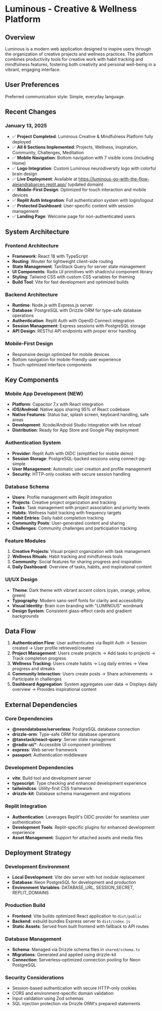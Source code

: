 # Luminous - Creative & Wellness Platform

## Overview

Luminous is a modern web application designed to inspire users through the organization of creative projects and wellness practices. The platform combines productivity tools for creative work with habit tracking and mindfulness features, fostering both creativity and personal well-being in a vibrant, engaging interface.

## User Preferences

Preferred communication style: Simple, everyday language.

## Recent Changes

### January 13, 2025
- ✅ **Project Completed**: Luminous Creative & Mindfulness Platform fully deployed
- ✅ **All 6 Sections Implemented**: Projects, Wellness, Inspiration, Community, Challenges, Meditation
- ✅ **Mobile Navigation**: Bottom navigation with 7 visible icons (including Home)
- ✅ **Logo Integration**: Custom Luminous neurodiversity logo with colorful brain design
- ✅ **Live Deployment**: Available at https://luminous-go-with-the-flow-alejandrabarcen.replit.app/ (updated domain)
- ✅ **Mobile-First Design**: Optimized for touch interaction and mobile devices
- ✅ **Replit Auth Integration**: Full authentication system with login/logout
- ✅ **Protected Dashboard**: User-specific content with session management
- ✅ **Landing Page**: Welcome page for non-authenticated users

## System Architecture

### Frontend Architecture
- **Framework**: React 18 with TypeScript
- **Routing**: Wouter for lightweight client-side routing
- **State Management**: TanStack Query for server state management
- **UI Components**: Radix UI primitives with shadcn/ui component library
- **Styling**: Tailwind CSS with custom CSS variables for theming
- **Build Tool**: Vite for fast development and optimized builds

### Backend Architecture
- **Runtime**: Node.js with Express.js server
- **Database**: PostgreSQL with Drizzle ORM for type-safe database operations
- **Authentication**: Replit Auth with OpenID Connect integration
- **Session Management**: Express sessions with PostgreSQL storage
- **API Design**: RESTful API endpoints with proper error handling

### Mobile-First Design
- Responsive design optimized for mobile devices
- Bottom navigation for mobile-friendly user experience
- Touch-optimized interface components

## Key Components

### Mobile App Development (NEW)
- **Platform**: Capacitor 7.x with React integration
- **iOS/Android**: Native apps sharing 95% of React codebase
- **Native Features**: Status bar, splash screen, keyboard handling, safe areas
- **Development**: Xcode/Android Studio integration with live reload
- **Distribution**: Ready for App Store and Google Play deployment

### Authentication System
- **Provider**: Replit Auth with OIDC (simplified for mobile demo)
- **Session Storage**: PostgreSQL-backed sessions using connect-pg-simple
- **User Management**: Automatic user creation and profile management
- **Security**: HTTP-only cookies with secure session handling

### Database Schema
- **Users**: Profile management with Replit integration
- **Projects**: Creative project organization and tracking
- **Tasks**: Task management with project association and priority levels
- **Habits**: Wellness habit tracking with frequency targets
- **Habit Entries**: Daily habit completion tracking
- **Community Posts**: User-generated content and sharing
- **Challenges**: Community challenges and participation tracking

### Feature Modules
1. **Creative Projects**: Visual project organization with task management
2. **Wellness Rituals**: Habit tracking and mindfulness tools
3. **Community**: Social features for sharing progress and inspiration
4. **Daily Dashboard**: Overview of tasks, habits, and inspirational content

### UI/UX Design
- **Theme**: Dark theme with vibrant accent colors (cyan, orange, yellow, green)
- **Typography**: Modern sans-serif fonts for clarity and accessibility
- **Visual Identity**: Brain icon branding with "LUMINOUS" wordmark
- **Design System**: Consistent glass-effect cards and gradient backgrounds

## Data Flow

1. **Authentication Flow**: User authenticates via Replit Auth → Session created → User profile retrieved/created
2. **Project Management**: Users create projects → Add tasks to projects → Track completion progress
3. **Wellness Tracking**: Users create habits → Log daily entries → View progress and streaks
4. **Community Interaction**: Users create posts → Share achievements → Participate in challenges
5. **Dashboard Aggregation**: System aggregates user data → Displays daily overview → Provides inspirational content

## External Dependencies

### Core Dependencies
- **@neondatabase/serverless**: PostgreSQL database connection
- **drizzle-orm**: Type-safe ORM for database operations
- **@tanstack/react-query**: Server state management
- **@radix-ui/***: Accessible UI component primitives
- **express**: Web server framework
- **passport**: Authentication middleware

### Development Dependencies
- **vite**: Build tool and development server
- **typescript**: Type checking and enhanced development experience
- **tailwindcss**: Utility-first CSS framework
- **drizzle-kit**: Database schema management and migrations

### Replit Integration
- **Authentication**: Leverages Replit's OIDC provider for seamless user authentication
- **Development Tools**: Replit-specific plugins for enhanced development experience
- **Asset Management**: Support for attached assets and media files

## Deployment Strategy

### Development Environment
- **Local Development**: Vite dev server with hot module replacement
- **Database**: Neon PostgreSQL for development and production
- **Environment Variables**: DATABASE_URL, SESSION_SECRET, REPLIT_DOMAINS

### Production Build
- **Frontend**: Vite builds optimized React application to `dist/public`
- **Backend**: esbuild bundles Express server to `dist/index.js`
- **Static Assets**: Served from built frontend with fallback to API routes

### Database Management
- **Schema**: Managed via Drizzle schema files in `shared/schema.ts`
- **Migrations**: Generated and applied using drizzle-kit
- **Connection**: Serverless-optimized connection pooling for Neon PostgreSQL

### Security Considerations
- Session-based authentication with secure HTTP-only cookies
- CORS and environment-specific domain validation
- Input validation using Zod schemas
- SQL injection protection via Drizzle ORM's prepared statements